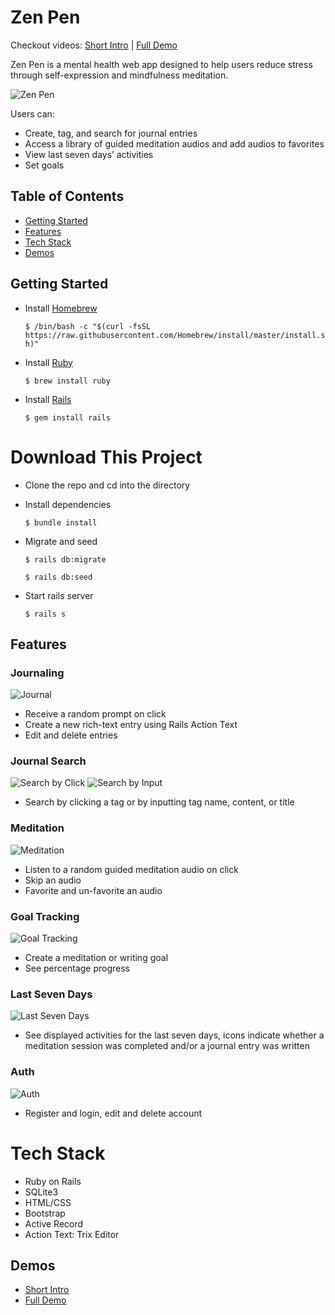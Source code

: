 # Zen Pen
Checkout videos: [Short Intro](https://www.youtube.com/watch?v=2fVkiududa8) | [Full Demo](https://youtu.be/Y-nI7A8kdrU)

Zen Pen is a mental health web app designed to help users reduce stress through self-expression and mindfulness meditation. 

![Zen Pen](https://i.ibb.co/6tr2mWk/Screen-Shot-2020-09-27-at-11-00-03-AM.png)

Users can:
- Create, tag, and search for journal entries
- Access a library of guided meditation audios and add audios to favorites
- View last seven days’ activities
- Set goals

## Table of Contents
* [Getting Started](#getting-started)
* [Features](#features)
* [Tech Stack](#tech-stack)
* [Demos](#demos)

<a name="getting-started"/>

## Getting Started

* Install [Homebrew](https://brew.sh/) 

  `$ /bin/bash -c "$(curl -fsSL https://raw.githubusercontent.com/Homebrew/install/master/install.sh)"`
* Install [Ruby](https://www.ruby-lang.org/en/) 

  `$ brew install ruby` 
* Install [Rails](https://rubyonrails.org/) 

  `$ gem install rails`

# Download This Project

* Clone the repo and cd into the directory
* Install dependencies

  `$ bundle install`
* Migrate and seed

  `$ rails db:migrate`  

  `$ rails db:seed`
* Start rails server

  `$ rails s`  

<a name="features"/>

## Features

### Journaling
![Journal](https://media3.giphy.com/media/3MDUpmKeQ8Jpv2sUas/giphy.gif)

* Receive a random prompt on click
* Create a new rich-text entry using Rails Action Text
* Edit and delete entries

### Journal Search
![Search by Click](https://media3.giphy.com/media/6H26QgAIyX5oNfP8qn/giphy.gif)
![Search by Input](https://media2.giphy.com/media/eXfRQPVBKcx3evkLSB/giphy.gif)

* Search by clicking a tag or by inputting tag name, content, or title

### Meditation
![Meditation](https://media2.giphy.com/media/glJJZDkd5WjZpGxNQU/giphy.gif)

* Listen to a random guided meditation audio on click
* Skip an audio
* Favorite and un-favorite an audio

### Goal Tracking
![Goal Tracking](https://media2.giphy.com/media/TeDQ3fcLnNdTXBxcA9/giphy.gif)

* Create a meditation or writing goal
* See percentage progress

### Last Seven Days
![Last Seven Days](https://i.ibb.co/tZV9SG4/Screen-Shot-2020-09-27-at-9-51-04-AM.png)

* See displayed activities for the last seven days, icons indicate whether a meditation session was completed and/or a journal entry was written

### Auth
![Auth](https://media1.giphy.com/media/77rj3TZzoOTcK10Ayu/giphy.gif)

* Register and login, edit and delete account

<a name="tech-stack"/>

# Tech Stack
* Ruby on Rails
* SQLite3
* HTML/CSS
* Bootstrap
* Active Record
* Action Text: Trix Editor

<a name="demos"/>

## Demos
- [Short Intro](https://www.youtube.com/watch?v=2fVkiududa8)
- [Full Demo](https://youtu.be/Y-nI7A8kdrU)
